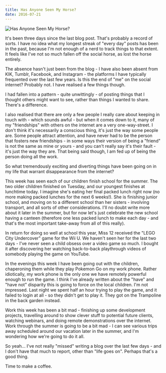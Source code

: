 ```yaml
---
title: Has Anyone Seen My Horse?
date: 2016-07-21
---
```


![Has Anyone Seen My Horse?](https://source.unsplash.com/di8ognBauG0/1600x900)

It's been three days since the last blog post. That's probably a record of sorts. I have no idea what my longest streak of "every day" posts has been in the past, because I'm not enough of a nerd to track things to that extent. It feels like I've not so much fallen off the social horse, as lost the horse entirely.

The absence hasn't just been from the blog - I have also been absent from KIK, Tumblr, Facebook, and Instagram - the platforms I have typically frequented over the last few years. Is this the end of "me" on the social internet? Probably not. I have realised a few things though.

I had fallen into a pattern - quite unwittingly - of posting things that I thought others might want to see, rather than things I wanted to share. There's a difference.

I also realised that there are only a few people I really care about keeping in touch with - which sounds awful - but when it comes down to it, many of my "friendships" with others on the internet are a very one-way-street. I don't think it's necessarily a conscious thing, it's just the way some people are. Some people attract attention, and have never had to be the person that fosters new friendships - in some ways their version of being a "friend" is not the same as mine or yours - and you can't really say it's their fault - it's just the way they are. That being said though, I am fed up of being the person doing all the work.

So what tremendously exciting and diverting things have been going on in my life that warrant disappearance from the internet?

This week has seen each of our children finish school for the summer. The two older children finished on Tuesday, and our youngest finishes at lunchtime today. I imagine she's eating her final packed lunch right now (no more making packed lunches for the next 6 weeks!). She is finishing junior school, and moving on to a different school than her sisters - involving transport, and all sorts of other considerations. I'll no doubt write more about it later in the summer, but for now let's just celebrate the new school having a canteen (therefore one less packed lunch to make each day - and that's the most important take-away from all of this really).

In return for doing so well at school this year, Miss 12 received the "LEGO City Undercover" game for the Wii U. We haven't seen her for the last two days - I've never seen a child obsess over a video game so much. I bought it after discovering her watching back-to-back playthrough videos of somebody playing the game on YouTube.

In the evenings this week I have been going out with the children, chaperoning them while they play Pokemon Go on my work phone. Rather idiotically, my work phone is the only one we have remotely powerful enough to run the game. I think I've already written about the "have" and "have not" disparity this is going to force on the local children. I'm not impressed. Last night we spent half an hour trying to play the game, and it failed to login at all - so they didn't get to play it. They got on the Trampoline in the back garden instead.

Work this week has been a bit mad - finishing up some development projects, travelling around to show clever stuff to potential future clients, watching webinars, and doing remote demonstrations over the internet. Work through the summer is going to be a bit mad - I can see various trips away scheduled around our vacation later in the summer, and I'm wondering how we're going to do it all.

So yeah... I've not really "missed" writing a blog over the last few days - and I don't have that much to report, other than "life goes on". Perhaps that's a good thing.

Time to make a coffee.